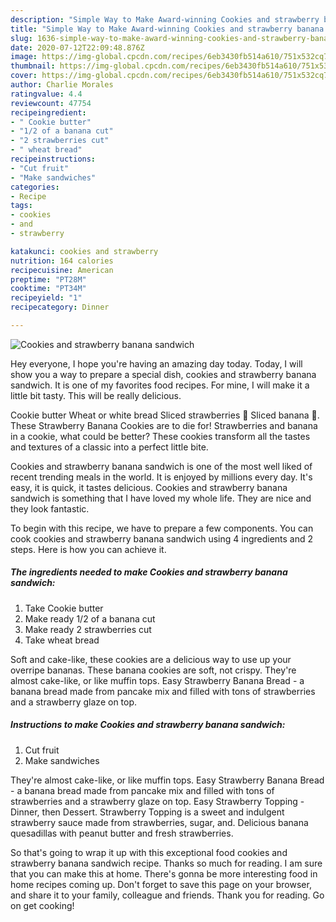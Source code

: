 ```yaml
---
description: "Simple Way to Make Award-winning Cookies and strawberry banana sandwich"
title: "Simple Way to Make Award-winning Cookies and strawberry banana sandwich"
slug: 1636-simple-way-to-make-award-winning-cookies-and-strawberry-banana-sandwich
date: 2020-07-12T22:09:48.876Z
image: https://img-global.cpcdn.com/recipes/6eb3430fb514a610/751x532cq70/cookies-and-strawberry-banana-sandwich-recipe-main-photo.jpg
thumbnail: https://img-global.cpcdn.com/recipes/6eb3430fb514a610/751x532cq70/cookies-and-strawberry-banana-sandwich-recipe-main-photo.jpg
cover: https://img-global.cpcdn.com/recipes/6eb3430fb514a610/751x532cq70/cookies-and-strawberry-banana-sandwich-recipe-main-photo.jpg
author: Charlie Morales
ratingvalue: 4.4
reviewcount: 47754
recipeingredient:
- " Cookie butter"
- "1/2 of a banana cut"
- "2 strawberries cut"
- " wheat bread"
recipeinstructions:
- "Cut fruit"
- "Make sandwiches"
categories:
- Recipe
tags:
- cookies
- and
- strawberry

katakunci: cookies and strawberry 
nutrition: 164 calories
recipecuisine: American
preptime: "PT28M"
cooktime: "PT34M"
recipeyield: "1"
recipecategory: Dinner

---
```



![Cookies and strawberry banana sandwich](https://img-global.cpcdn.com/recipes/6eb3430fb514a610/751x532cq70/cookies-and-strawberry-banana-sandwich-recipe-main-photo.jpg)

Hey everyone, I hope you're having an amazing day today. Today, I will show you a way to prepare a special dish, cookies and strawberry banana sandwich. It is one of my favorites food recipes. For mine, I will make it a little bit tasty. This will be really delicious.

Cookie butter Wheat or white bread Sliced strawberries 🍓 Sliced banana 🍌. These Strawberry Banana Cookies are to die for! Strawberries and banana in a cookie, what could be better? These cookies transform all the tastes and textures of a classic into a perfect little bite.

Cookies and strawberry banana sandwich is one of the most well liked of recent trending meals in the world. It is enjoyed by millions every day. It's easy, it is quick, it tastes delicious. Cookies and strawberry banana sandwich is something that I have loved my whole life. They are nice and they look fantastic.


To begin with this recipe, we have to prepare a few components. You can cook cookies and strawberry banana sandwich using 4 ingredients and 2 steps. Here is how you can achieve it.

<!--inarticleads1-->

##### The ingredients needed to make Cookies and strawberry banana sandwich:

1. Take  Cookie butter
1. Make ready 1/2 of a banana cut
1. Make ready 2 strawberries cut
1. Take  wheat bread


Soft and cake-like, these cookies are a delicious way to use up your overripe bananas. These banana cookies are soft, not crispy. They&#39;re almost cake-like, or like muffin tops. Easy Strawberry Banana Bread - a banana bread made from pancake mix and filled with tons of strawberries and a strawberry glaze on top. 

<!--inarticleads2-->

##### Instructions to make Cookies and strawberry banana sandwich:

1. Cut fruit
1. Make sandwiches


They&#39;re almost cake-like, or like muffin tops. Easy Strawberry Banana Bread - a banana bread made from pancake mix and filled with tons of strawberries and a strawberry glaze on top. Easy Strawberry Topping - Dinner, then Dessert. Strawberry Topping is a sweet and indulgent strawberry sauce made from strawberries, sugar, and. Delicious banana quesadillas with peanut butter and fresh strawberries. 

So that's going to wrap it up with this exceptional food cookies and strawberry banana sandwich recipe. Thanks so much for reading. I am sure that you can make this at home. There's gonna be more interesting food in home recipes coming up. Don't forget to save this page on your browser, and share it to your family, colleague and friends. Thank you for reading. Go on get cooking!
